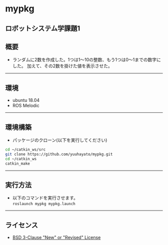 # mypkg
ロボットシステム学課題1
---
## 概要
  - ランダムに2数を作成した。1つは1～10の整数、もう1つは0～1までの数字にした。
  加えて、その2数を掛けた値を表示させた。
---
## 環境
  - ubuntu 18.04
  - ROS Melodic
---
## 環境構築
  - パッケージのクローン(以下を実行してください)
  ```sh
  cd ~/catkin_ws/src  
  git clone https://github.com/yuuhayato/mypkg.git  
  cd ~/catkin_ws
  catkin_make
  ```
---
## 実行方法
  - 以下のコマンドを実行させます。  
  `roslaunch mypkg mypkg.launch`
---
## ライセンス
  - [BSD 3-Clause "New" or "Revised" License](https://github.com/yuuhayato/mypkg/blob/main/LICENSE)
